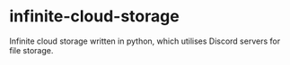 # infinite-cloud-storage
Infinite cloud storage written in python, which utilises Discord servers for file storage.
